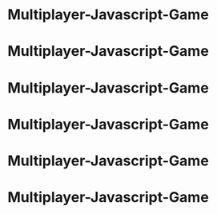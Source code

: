 # Multiplayer-Javascript-Game
# Multiplayer-Javascript-Game
# Multiplayer-Javascript-Game
# Multiplayer-Javascript-Game
# Multiplayer-Javascript-Game
# Multiplayer-Javascript-Game
